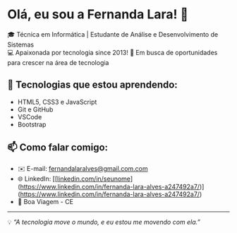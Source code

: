 # Olá, eu sou a Fernanda Lara! 👋

🎓 Técnica em Informática | Estudante de Análise e Desenvolvimento de Sistemas  
💻 Apaixonada por tecnologia since 2013! 
🎯 Em busca de oportunidades para crescer na área de tecnologia

## 🚀 Tecnologias que estou aprendendo:
- HTML5, CSS3 e JavaScript
- Git e GitHub
- VSCode
- Bootstrap



## 📫 Como falar comigo:
- ✉️ E-mail: fernandalaralves@gmail.com.com
- 🌐 LinkedIn: [[[linkedin.com/in/seunome](https://linkedin.com/in/seunome)](https://www.linkedin.com/in/fernanda-lara-alves-a247492a7/)](https://www.linkedin.com/in/fernanda-lara-alves-a247492a7/)
- 📍 Boa Viagem - CE

---

💡 *“A tecnologia move o mundo, e eu estou me movendo com ela.”*
